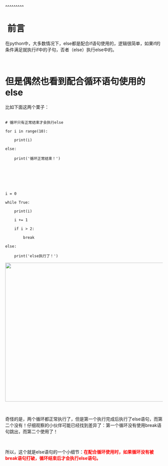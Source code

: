 
<BlogInfo title="else用法的一个小细节" author="白日梦想猿" pv=0 read_times=0 pre_cost_time=23 category="《流畅的python》" tag_list="['小细节', 'else']" create_time="2022.04.23 16:19:00.972018" update_time="2022.04.23 16:21:07" />

^^^^^^^^^
<h1>&nbsp;前言</h1>

<p>在python中，大多数情况下，else都是配合if语句使用的，逻辑很简单，如果if的条件满足就执行if中的子句，否者（else）执行else中的。</p>

<p>&nbsp;</p>

<h1>但是偶然也看到配合循环语句使用的else</h1>

<p>比如下面这两个栗子：</p>

<pre>
<code># 循环只有正常结束才会执行else
for i in range(10):
    print(i)
else:
    print(&#39;循环正常结束！&#39;)



i = 0
while True:
    print(i)
    i += 1
    if i &gt; 2:
        break
else:
    print(&#39;else执行了！&#39;)</code></pre>

<p><img src="../media/image/2022/04/23/image-20220423161836-2.png" style="height:443px; width:900px" /></p>

<p>&nbsp;</p>

<p>奇怪的是，两个循环都正常执行了，但是第一个执行完成后执行了else语句，而第二个没有！仔细观察的小伙伴可能已经找到差异了：第一个循环没有使用break语句跳出，而第二个使用了！</p>

<p>&nbsp;</p>

<p>所以，这个就是else语句的一个小细节：<span style="color:#ff0000"><strong>在配合循环使用时，如果循环没有被break语句打破，循环结束后才会执行else语句。</strong></span></p>

<p>&nbsp;</p>

<p>&nbsp;</p>

